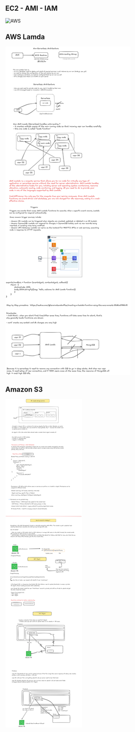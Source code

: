 ## EC2 - AMI - IAM

![AWS](/images/1.png)

## AWS Lamda

![lamda](/images/2.png)

## Amazon S3

![S3](/images/3.png)
